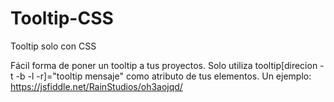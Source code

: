 # Tooltip-CSS
Tooltip solo con CSS

Fácil forma de poner un tooltip a tus proyectos.
Solo utiliza tooltip[direcion -t -b -l -r]="tooltip mensaje" como atributo de tus elementos.
Un ejemplo:
https://jsfiddle.net/RainStudios/oh3aojqd/

